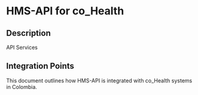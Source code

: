 # HMS-API for co_Health

## Description

API Services

## Integration Points

This document outlines how HMS-API is integrated with co_Health systems in Colombia.

